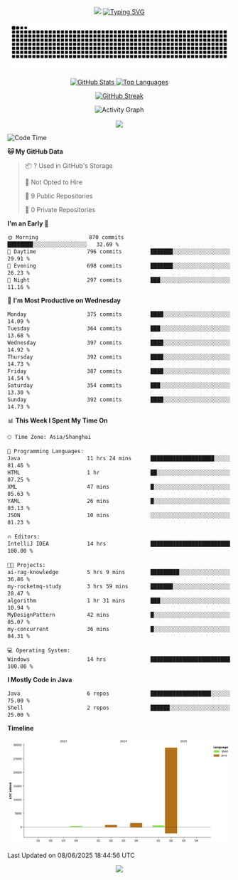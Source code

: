 <!-- -->

<p align="center">
<img src="https://capsule-render.vercel.app/api?type=waving&color=timeGradient&height=300&&section=header&text=HI%20THEME!&fontSize=90&fontAlign=50&fontAlignY=30&desc=I%20am%20AlfonsoKevin!&descAlign=50&descSize=30&descAlignY=60&animation=twinkling" />
    <a align="center" href="https://www.kaijavademo.top/"><img src="https://readme-typing-svg.demolab.com?font=Fira+Code&center=true&pause=1000&width=435&lines=Welcome+to+my+GitHub+profile+page!;%E6%AC%A2%E8%BF%8E%E6%9D%A5%E5%88%B0%E6%88%91%E7%9A%84GitHub%E4%B8%BB%E9%A1%B5%EF%BC%81" alt="Typing SVG" height=200 /> </a>
</p>
 <p align="center"><img src="https://raw.githubusercontent.com/AlfonsoKevin/AlfonsoKevin/output/github-contribution-grid-snake.svg"></p>

</p>


<p align="center" >
  <a href="https://github.com/AlfonsoKevin">  
    <img src="https://github-readme-stats.vercel.app/api/?username=AlfonsoKevin&layout=compact&border_radius=20" width="400"  alt="GitHub Stats" />
  </a>
  <a href="https://www.kaijavademo.top/">
    <img src="https://github-readme-stats.vercel.app/api/top-langs/?username=AlfonsoKevin&layout=compact&border_radius=20" width=400 alt="Top Languages"/>
  </a>
</p>


<p align="center">
    <a href="https://github.com/AlfonsoKevin">
    <img src="https://streak-stats.demolab.com?user=AlfonsoKevin&theme=transparent&hide_border=false%C2%A0%C2%A0%E5%81%87&short_numbers=false%C2%A0%C2%A0%E5%81%87&card_width=595&card_height=234" height="400"  alt="GitHub Streak" />
    </a>
</p>



<p align="center">
    <img width="800" src="https://github-readme-activity-graph.vercel.app/graph?username=AlfonsoKevin&theme=github-compact&hide_border=true&area=true&from=2024-06-01&to=2024-12-31&grid=false&custom_title=Activity%20Graph" alt="Activity Graph" title="Activity Graph" />
</p> 




<p align="center">
	<img align="center" src="https://skillicons.dev/icons?i=idea,java,mysql,redis,spring,rocket,html,css,js,react,linux,py,c,clion,docker,md,stackoverflow&theme=light" />    
</p>


<!--START_SECTION:waka-->
![Code Time](http://img.shields.io/badge/Code%20Time-104%20hrs%201%20min-blue)

**🐱 My GitHub Data** 

> 📦 ? Used in GitHub's Storage 
 > 
> 🚫 Not Opted to Hire
 > 
> 📜 9 Public Repositories 
 > 
> 🔑 0 Private Repositories 
 > 
**I'm an Early 🐤** 

```text
🌞 Morning                870 commits         ████████░░░░░░░░░░░░░░░░░   32.69 % 
🌆 Daytime                796 commits         ███████░░░░░░░░░░░░░░░░░░   29.91 % 
🌃 Evening                698 commits         ███████░░░░░░░░░░░░░░░░░░   26.23 % 
🌙 Night                  297 commits         ███░░░░░░░░░░░░░░░░░░░░░░   11.16 % 
```
📅 **I'm Most Productive on Wednesday** 

```text
Monday                   375 commits         ████░░░░░░░░░░░░░░░░░░░░░   14.09 % 
Tuesday                  364 commits         ███░░░░░░░░░░░░░░░░░░░░░░   13.68 % 
Wednesday                397 commits         ████░░░░░░░░░░░░░░░░░░░░░   14.92 % 
Thursday                 392 commits         ████░░░░░░░░░░░░░░░░░░░░░   14.73 % 
Friday                   387 commits         ████░░░░░░░░░░░░░░░░░░░░░   14.54 % 
Saturday                 354 commits         ███░░░░░░░░░░░░░░░░░░░░░░   13.30 % 
Sunday                   392 commits         ████░░░░░░░░░░░░░░░░░░░░░   14.73 % 
```


📊 **This Week I Spent My Time On** 

```text
🕑︎ Time Zone: Asia/Shanghai

💬 Programming Languages: 
Java                     11 hrs 24 mins      ████████████████████░░░░░   81.46 % 
HTML                     1 hr                ██░░░░░░░░░░░░░░░░░░░░░░░   07.25 % 
XML                      47 mins             █░░░░░░░░░░░░░░░░░░░░░░░░   05.63 % 
YAML                     26 mins             █░░░░░░░░░░░░░░░░░░░░░░░░   03.13 % 
JSON                     10 mins             ░░░░░░░░░░░░░░░░░░░░░░░░░   01.23 % 

🔥 Editors: 
IntelliJ IDEA            14 hrs              █████████████████████████   100.00 % 

🐱‍💻 Projects: 
ai-rag-knowledge         5 hrs 9 mins        █████████░░░░░░░░░░░░░░░░   36.86 % 
my-rocketmq-study        3 hrs 59 mins       ███████░░░░░░░░░░░░░░░░░░   28.47 % 
algorithm                1 hr 31 mins        ███░░░░░░░░░░░░░░░░░░░░░░   10.94 % 
MyDesignPattern          42 mins             █░░░░░░░░░░░░░░░░░░░░░░░░   05.07 % 
my-concurrent            36 mins             █░░░░░░░░░░░░░░░░░░░░░░░░   04.31 % 

💻 Operating System: 
Windows                  14 hrs              █████████████████████████   100.00 % 
```

**I Mostly Code in Java** 

```text
Java                     6 repos             ███████████████████░░░░░░   75.00 % 
Shell                    2 repos             ██████░░░░░░░░░░░░░░░░░░░   25.00 % 
```



**Timeline**

![Lines of Code chart](https://raw.githubusercontent.com/AlfonsoKevin/AlfonsoKevin/main/assets/bar_graph.png)


 Last Updated on 08/06/2025 18:44:56 UTC
<!--END_SECTION:waka-->

<p align="center">
    <a href="https://github.com/AlfonsoKevin"></a><img src="https://img.shields.io/badge/GitHub-grey?logo=github" />
</p>
